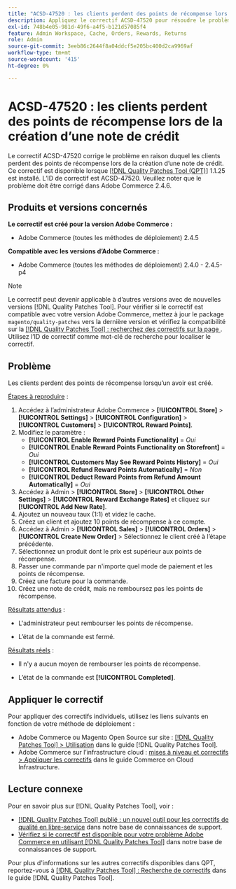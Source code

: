 ```yaml
---
title: "ACSD-47520 : les clients perdent des points de récompense lors de la création d’une note de crédit"
description: Appliquez le correctif ACSD-47520 pour résoudre le problème Adobe Commerce en raison duquel les clients perdent des points de récompense lorsqu’une note de crédit est créée.
exl-id: 748b4e05-981d-49f6-a4f5-b121d57085f4
feature: Admin Workspace, Cache, Orders, Rewards, Returns
role: Admin
source-git-commit: 3eeb86c2644f8a04ddcf5e205bc400d2ca9969af
workflow-type: tm+mt
source-wordcount: '415'
ht-degree: 0%

---
```


# ACSD-47520 : les clients perdent des points de récompense lors de la création d’une note de crédit

Le correctif ACSD-47520 corrige le problème en raison duquel les clients perdent des points de récompense lors de la création d’une note de crédit. Ce correctif est disponible lorsque [[!DNL Quality Patches Tool (QPT)]](/help/announcements/adobe-commerce-announcements/magento-quality-patches-released-new-tool-to-self-serve-quality-patches.md) 1.1.25 est installé. L’ID de correctif est ACSD-47520. Veuillez noter que le problème doit être corrigé dans Adobe Commerce 2.4.6.

## Produits et versions concernés

**Le correctif est créé pour la version Adobe Commerce :**
* Adobe Commerce (toutes les méthodes de déploiement) 2.4.5

**Compatible avec les versions d’Adobe Commerce :**
* Adobe Commerce (toutes les méthodes de déploiement) 2.4.0 - 2.4.5-p4

>[!NOTE]
>
>Le correctif peut devenir applicable à d’autres versions avec de nouvelles versions [!DNL Quality Patches Tool]. Pour vérifier si le correctif est compatible avec votre version Adobe Commerce, mettez à jour le package `magento/quality-patches` vers la dernière version et vérifiez la compatibilité sur la [[!DNL Quality Patches Tool] : recherchez des correctifs sur la page ](https://experienceleague.adobe.com/tools/commerce-quality-patches/index.html). Utilisez l’ID de correctif comme mot-clé de recherche pour localiser le correctif.

## Problème

Les clients perdent des points de récompense lorsqu’un avoir est créé.

<u>Étapes à reproduire</u> :

1. Accédez à l’administrateur Adobe Commerce > **[!UICONTROL Store]** > **[!UICONTROL Settings]** > **[!UICONTROL Configuration]** > **[!UICONTROL Customers]** > **[!UICONTROL Reward Points]**.
1. Modifiez le paramètre :
   * **[!UICONTROL Enable Reward Points Functionality]** = _Oui_
   * **[!UICONTROL Enable Reward Points Functionality on Storefront]** = _Oui_
   * **[!UICONTROL Customers May See Reward Points History]** = _Oui_
   * **[!UICONTROL Refund Reward Points Automatically]** = _Non_
   * **[!UICONTROL Deduct Reward Points from Refund Amount Automatically]** = _Oui_
1. Accédez à Admin > **[!UICONTROL Store]** > **[!UICONTROL Other Settings]** > **[!UICONTROL Reward Exchange Rates]** et cliquez sur **[!UICONTROL Add New Rate]**.
1. Ajoutez un nouveau taux (1:1) et videz le cache.
1. Créez un client et ajoutez 10 points de récompense à ce compte.
1. Accédez à Admin > **[!UICONTROL Sales]** > **[!UICONTROL Orders]** > **[!UICONTROL Create New Order]** > Sélectionnez le client créé à l’étape précédente.
1. Sélectionnez un produit dont le prix est supérieur aux points de récompense.
1. Passer une commande par n&#39;importe quel mode de paiement et les points de récompense.
1. Créez une facture pour la commande.
1. Créez une note de crédit, mais ne remboursez pas les points de récompense.

<u>Résultats attendus</u> :

* L&#39;administrateur peut rembourser les points de récompense.

* L’état de la commande est fermé.

<u>Résultats réels</u> :

* Il n&#39;y a aucun moyen de rembourser les points de récompense.

* L’état de la commande est **[!UICONTROL Completed]**.

## Appliquer le correctif

Pour appliquer des correctifs individuels, utilisez les liens suivants en fonction de votre méthode de déploiement :

* Adobe Commerce ou Magento Open Source sur site : [[!DNL Quality Patches Tool] > Utilisation](https://experienceleague.adobe.com/docs/commerce-operations/tools/quality-patches-tool/usage.html) dans le guide [!DNL Quality Patches Tool].
* Adobe Commerce sur l’infrastructure cloud : [mises à niveau et correctifs > Appliquer les correctifs](https://experienceleague.adobe.com/docs/commerce-cloud-service/user-guide/develop/upgrade/apply-patches.html) dans le guide Commerce on Cloud Infrastructure.

## Lecture connexe

Pour en savoir plus sur [!DNL Quality Patches Tool], voir :

* [[!DNL Quality Patches Tool] publié : un nouvel outil pour les correctifs de qualité en libre-service](/help/announcements/adobe-commerce-announcements/magento-quality-patches-released-new-tool-to-self-serve-quality-patches.md) dans notre base de connaissances de support.
* [Vérifiez si le correctif est disponible pour votre problème Adobe Commerce en utilisant  [!DNL Quality Patches Tool]](/help/support-tools/patches-available-in-qpt-tool/check-patch-for-magento-issue-with-magento-quality-patches.md) dans notre base de connaissances de support.

Pour plus d&#39;informations sur les autres correctifs disponibles dans QPT, reportez-vous à [[!DNL Quality Patches Tool] : Recherche de correctifs](https://experienceleague.adobe.com/tools/commerce-quality-patches/index.html) dans le guide [!DNL Quality Patches Tool].
